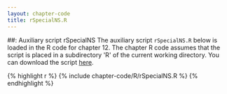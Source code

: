 ```yaml
---
layout: chapter-code
title: rSpecialNS.R
---
```


##: Auxiliary script rSpecialNS
The auxiliary script `rSpecialNS.R` below is loaded in the R code for chapter 12.
The chapter R code assumes that the script is placed in a subdirectory 'R' of the current working directory.
You can download the script <a href='https://raw.githubusercontent.com/spatstat/book/gh-pages/_includes/chapter-code/R/rSpecialNS.R' target=_blank>here</a>.

{% highlight r %}
{% include chapter-code/R/rSpecialNS.R %}
{% endhighlight %}
